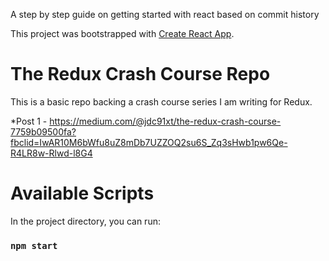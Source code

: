 A step by step guide on getting started with react based on commit history

This project was bootstrapped with [Create React App](https://github.com/facebook/create-react-app).

# The Redux Crash Course Repo

This is a basic repo backing a crash course series I am writing for Redux.

*Post 1 - https://medium.com/@jdc91xt/the-redux-crash-course-7759b09500fa?fbclid=IwAR10M6bWfu8uZ8mDb7UZZOQ2su6S_Zq3sHwb1pw6Qe-R4LR8w-Rlwd-l8G4

# Available Scripts

In the project directory, you can run:

### `npm start`

